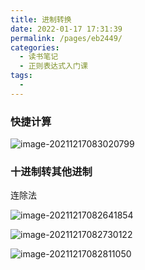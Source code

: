 ```yaml
---
title: 进制转换
date: 2022-01-17 17:31:39
permalink: /pages/eb2449/
categories:
  - 读书笔记
  - 正则表达式入门课
tags:
  - 
---
```

### 快捷计算

![image-20211217083020799](https://tva1.sinaimg.cn/large/008i3skNly1gxgj0bx3eoj31d80u0aez.jpg)

### 十进制转其他进制

连除法

![image-20211217082641854](https://tva1.sinaimg.cn/large/008i3skNly1gxgixu9s64j31fn0u0jw0.jpg)

![image-20211217082730122](https://tva1.sinaimg.cn/large/008i3skNly1gxgixv094vj316c0u0n16.jpg)

![image-20211217082811050](https://tva1.sinaimg.cn/large/008i3skNly1gxgiy3o8poj31ma0u0dm3.jpg)